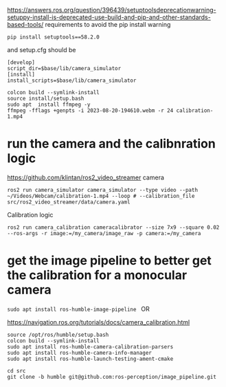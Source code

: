 
https://answers.ros.org/question/396439/setuptoolsdeprecationwarning-setuppy-install-is-deprecated-use-build-and-pip-and-other-standards-based-tools/
requirements to avoid the pip install warning
```
pip install setuptools==58.2.0
```

and setup.cfg should be 
```
[develop]
script_dir=$base/lib/camera_simulator
[install]
install_scripts=$base/lib/camera_simulator
```

```
colcon build --symlink-install
source install/setup.bash
sudo apt  install ffmpeg -y
ffmpeg -fflags +genpts -i 2023-08-20-194610.webm -r 24 calibration-1.mp4
```

# run the camera and the calibnration logic

https://github.com/klintan/ros2_video_streamer
camera
```
ros2 run camera_simulator camera_simulator --type video --path ~/Videos/Webcam/calibration-1.mp4 --loop # --calibration_file src/ros2_video_streamer/data/camera.yaml
```

Calibration logic
```
ros2 run camera_calibration cameracalibrator --size 7x9 --square 0.02 --ros-args -r image:=/my_camera/image_raw -p camera:=/my_camera
```



# get the image pipeline to better get the calibration for a monocular camera
`sudo apt install ros-humble-image-pipeline `
OR

https://navigation.ros.org/tutorials/docs/camera_calibration.html
```
source /opt/ros/humble/setup.bash 
colcon build --symlink-install
sudo apt install ros-humble-camera-calibration-parsers
sudo apt install ros-humble-camera-info-manager
sudo apt install ros-humble-launch-testing-ament-cmake

cd src
git clone -b humble git@github.com:ros-perception/image_pipeline.git

```